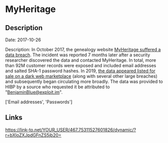 # MyHeritage

## Description

Date: 2017-10-26

Description:
In October 2017, the genealogy website <a href="https://blog.myheritage.com/2018/06/myheritage-statement-about-a-cybersecurity-incident/" target="_blank" rel="noopener">MyHeritage suffered a data breach</a>. The incident was reported 7 months later after a security researcher discovered the data and contacted MyHeritage. In total, more than 92M customer records were exposed and included email addresses and salted SHA-1 password hashes. In 2019, <a href="https://www.theregister.co.uk/2019/02/11/620_million_hacked_accounts_dark_web/" target="_blank" rel="noopener">the data appeared listed for sale on a dark web marketplace</a> (along with several other large breaches) and subsequently began circulating more broadly. The data was provided to HIBP by a source who requested it be attributed to &quot;BenjaminBlue@exploit.im&quot;.


['Email addresses', 'Passwords']

## Links

https://link-to.net/YOUR_USER/467.75311527601826/dynamic/?r=bXloZXJpdGFnZS5jb20=